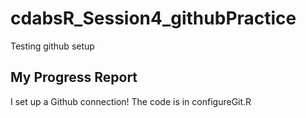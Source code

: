 # cdabsR_Session4_githubPractice
Testing github setup

## My Progress Report

I set up a Github connection! The code is in configureGit.R